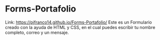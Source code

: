 # Forms-Portafolio
Link: https://pjfranco14.github.io/Forms-Portafolio/
Este es un Formulario creado con la ayuda de HTML y CSS, en el cual puedes escribir tu nombre completo, correo y un mensaje.
